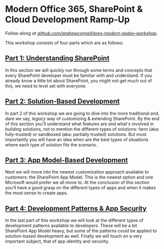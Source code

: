 Modern Office 365, SharePoint & Cloud Development Ramp-Up
=========================================================
*Follow along at [github.com/andrewconnell/pres-modern-spdev-workshop](http://github.com/andrewconnell/pres-modern-spdev-workshop)*.

This workshop consists of four parts which are as follows:



[Part 1: Understanding SharePoint](presentation-part1.md)
---------------------------------------------------------
In this section we will quickly run through some terms and concepts that every SharePoint developer must be familiar with and understand. If you already know a little bit about SharePoint, you might not get much out of this, we need to level set with everyone.



[Part 2: Solution-Based Development](presentation-part2.md)
---------------------------------------------------------
In part 2 of this workshop we are going to dive into the more traditional and, dare we say, *legacy* way of customizing & extending SharePoint. By the end of this section you'll understand what features are and what's involved in building solutions, not to mention the different types of solutions: farm (aka: fully-trusted) or sandboxed (aka: partially trusted) solutions. But most importantly you will have an idea when are the best types of situations where each type of solution fits the scenario.



[Part 3: App Model-Based Development](presentation-part3.md)
---------------------------------------------------------
Next we will move into the newest customization approach available to customers: the SharePoint App Model. This is the newest option and one Microsoft would prefer we all move to. At the conclusion of this section you'll have a good grasp on the different types of apps and when it makes the most sense to create apps.



[Part 4: Development Patterns & App Security](presentation-part4.md)
---------------------------------------------------------
In the last part of this workshop we will look at the different types of development patterns available to developers. These will be a bit SharePoint App Model heavy, but some of the patterns could be applied to solution-based development as well. Finally we will touch on a very important subject, that of app identity and security.
